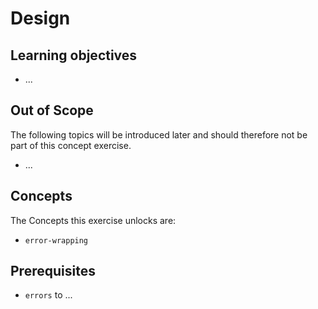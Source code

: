 # Design

## Learning objectives

- ...

## Out of Scope

The following topics will be introduced later and should therefore not be part of this concept exercise.

- ...

## Concepts

The Concepts this exercise unlocks are:

- `error-wrapping`

## Prerequisites

- `errors` to ...
